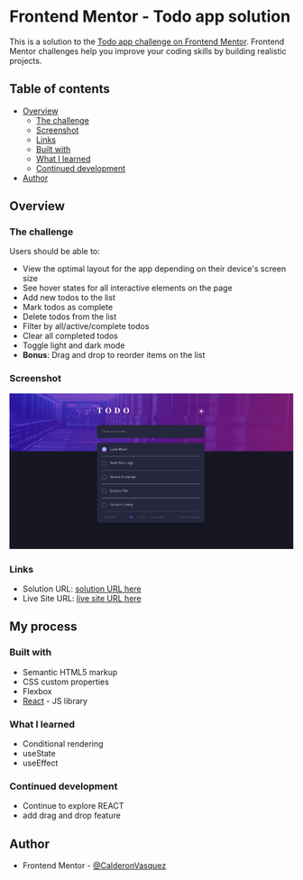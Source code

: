 # Frontend Mentor - Todo app solution

This is a solution to the [Todo app challenge on Frontend Mentor](https://www.frontendmentor.io/challenges/todo-app-Su1_KokOW). Frontend Mentor challenges help you improve your coding skills by building realistic projects.

## Table of contents

- [Overview](#overview)
  - [The challenge](#the-challenge)
  - [Screenshot](#screenshot)
  - [Links](#links)
  - [Built with](#built-with)
  - [What I learned](#what-i-learned)
  - [Continued development](#continued-development)
- [Author](#author)

## Overview

### The challenge

Users should be able to:

- View the optimal layout for the app depending on their device's screen size
- See hover states for all interactive elements on the page
- Add new todos to the list
- Mark todos as complete
- Delete todos from the list
- Filter by all/active/complete todos
- Clear all completed todos
- Toggle light and dark mode
- **Bonus**: Drag and drop to reorder items on the list

### Screenshot

![Todo App screeshot](public/images/FE-SS-TA.png)

### Links

- Solution URL: [solution URL here](https://www.frontendmentor.io/challenges/todo-app-Su1_KokOW/solutions/new)
- Live Site URL: [live site URL here](https://ttb-app-fe.netlify.app/)

## My process

### Built with

- Semantic HTML5 markup
- CSS custom properties
- Flexbox
- [React](https://reactjs.org/) - JS library

### What I learned

- Conditional rendering
- useState
- useEffect

### Continued development

- Continue to explore REACT
- add drag and drop feature

## Author

- Frontend Mentor - [@CalderonVasquez](https://www.frontendmentor.io/profile/CalderonVasquez)
